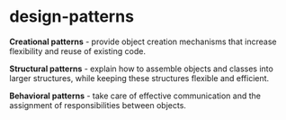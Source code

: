 # design-patterns

**Creational patterns** - provide object creation mechanisms that increase flexibility and reuse of existing code.

**Structural patterns** - explain how to assemble objects and classes into larger structures, while keeping these structures flexible and efficient.

**Behavioral patterns** - take care of effective communication and the assignment of responsibilities between objects.
